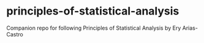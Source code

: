 # principles-of-statistical-analysis
Companion repo for following Principles of Statistical Analysis by Ery Arias-Castro
